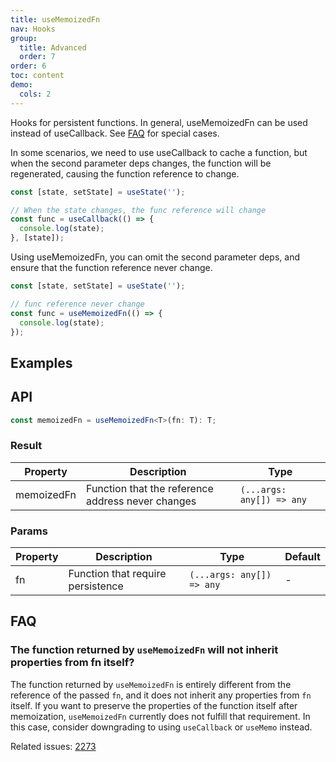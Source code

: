 ```yaml
---
title: useMemoizedFn
nav: Hooks
group:
  title: Advanced
  order: 7
order: 6
toc: content
demo:
  cols: 2
---
```


Hooks for persistent functions. In general, useMemoizedFn can be used instead of useCallback. See [FAQ](#faq) for special cases.

In some scenarios, we need to use useCallback to cache a function, but when the second parameter deps changes, the function will be regenerated, causing the function reference to change.

```js
const [state, setState] = useState('');

// When the state changes, the func reference will change
const func = useCallback(() => {
  console.log(state);
}, [state]);
```

Using useMemoizedFn, you can omit the second parameter deps, and ensure that the function reference never change.

```js
const [state, setState] = useState('');

// func reference never change
const func = useMemoizedFn(() => {
  console.log(state);
});
```

## Examples

<code src="./demo/demo1.tsx"></code>
<code src="./demo/demo2.tsx"></code>

## API

```typescript
const memoizedFn = useMemoizedFn<T>(fn: T): T;
```

### Result

| Property   | Description                                       | Type                      |
| ---------- | ------------------------------------------------- | ------------------------- |
| memoizedFn | Function that the reference address never changes | `(...args: any[]) => any` |

### Params

| Property | Description                       | Type                      | Default |
| -------- | --------------------------------- | ------------------------- | ------- |
| fn       | Function that require persistence | `(...args: any[]) => any` | -       |

## FAQ

### The function returned by `useMemoizedFn` will not inherit properties from fn itself?

The function returned by `useMemoizedFn` is entirely different from the reference of the passed `fn`, and it does not inherit any properties from `fn` itself. If you want to preserve the properties of the function itself after memoization, `useMemoizedFn` currently does not fulfill that requirement. In this case, consider downgrading to using `useCallback` or `useMemo` instead.

Related issues: [2273](https://github.com/alibaba/hooks/issues/2273)
